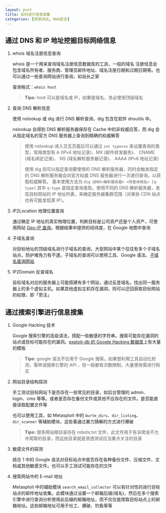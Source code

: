 ```yaml
---
layout: post
title: 如何进行信息收集
categories: [渗透测试, Web安全]
---
```


## 通过 DNS 和 IP 地址挖掘目标网络信息

1. whois 域名注册信息查询

   whois 是一个用来查询域名注册信息数据库的工具，一般的域名 注册信息会包含域名所有者、服务商、管理员邮件地址、域名注册日期和过期日期等。也可以通过一些查询网站进行查询，如站长之家

   查询格式：`whois host`

   > **Tips:** host 可以是域名或 IP，如果是域名，务必使用顶级域名

2. 查询 DNS 解析信息

   使用 nslookup 或 dig 进行 DNS 解析查询，dig 包含在软件 dnsutils 中。

   nslookup 会得到 DNS 解析服务器保存在 Cache 中的非权威应答，而 dig 会从指定域名的官方 DNS 服务器上查询到精确的权威解答

   > 使用 nslookup 进入交互页面后可以通过 `set type=xx` 来设置查询的类型，常用类型有 A (IPv4 地址记录)、MX (邮件转发服务)、 CNAME (域名绑定记录)、 NS (域名解析服务器记录)、 AAAA (IPv6 地址记录)
   >
   > 使用 dig 则可以指定查询要使用的 DNS 解析服务器，同时会触发指定的 DNS 解析服务器会向官方权威 DNS 服务器进行一次递归查询，以获取权威解答。
   > 基本使用方法为 `dig @DNS<解析服务器> <待查询域名> [q-type]` 其中 `q-type` 是指定查询类型。使用不同的 DNS 解析服务器，发现目标网站的 IP 地址列表，来确定服务器集群范围（对某些 CDN 站点也有可能发现源 IP）。

3. IP2Location 地理位置查询

   通过确定 IP 地址的真实物理位置，判断目标是公司资产还是个人资产，可使用网站 [Geo-IP 查询](https://www.ipip.net/ip/)。根据结果中提供的经纬度，在 Google 地图中查询

4. 子域名查询

   对目标地址的顶级域名进行子域名的查询，大型网站中某个往往有多个子域名站点，防护难免力有不逮。子域名的查询可以使用工具、Google 语法、[子域名查询网站](https://searchdns.netcraft.net)

5. IP2Domain 反查域名

   目标域名对应的服务器上可能搭建有多个网站，通过反差域名，找出同一服务器上的多个虚拟主机。如果其他虚拟主机存在漏洞，则可以迂回获取目标网站的权限，即「旁注」

## 通过搜索引擎进行信息搜集

1. Google Hacking 技术

   Google 搜索引擎的高级语法，搭配一些敏感的字符串。搜索可能存在漏洞的站点或目标可能存在的漏洞。[exploit-db 的 Google Hacking 数据库](https://www.exploit-db.com/google-hacking-database)上有大量的模板

   > **Tips:** google 语法不仅用于 Google 搜索。如果想利用工具自动化检测，需申请搜索引擎的 API ，但一般都有次数限制，大量使用需进行购买

2. 网站目录结构探测

   手工测试目标网站下是否存在一些常见的目录，如后台管理的 admin、login、cms 等等。或者是否存在备份文件或其他不应存在的文件。是否能直接读取配置文件等

   也可以使用工具，如 Metasploit 中的 `burte_dirs`、`dir_listing`、`dir_scanner` 等辅助模块，这些事通过暴力猜解的方式进行爆破

   > **Tips:** 很多网站根目录存在 robots.txt 文件，此文件用于告诉爬虫不允许爬取的目录，而这些目录就是渗透测试应当重点关注的目录

3. 敏感文件的探测

   结合 1 中的 Google 语法对目标站点中是否存在各种备份文件、压缩文件、文档或其他敏感文件。也可以手工测试可能存在的文件

4. 搜索网站中的 E-mail 地址

   Metasploit 中的辅助模块 `search_email_collector` 可以有针对性的进行目标站点的邮件地址收集。此模块通过设置一个邮箱后缀(域名)，然后在多个搜索引擎中进行查询分析使用此后缀的邮箱地址，而不仅仅是爬取目标站点上的邮箱地址。这些邮箱地址可用于社工、爆破、钓鱼等等

